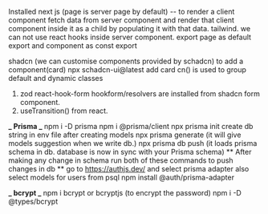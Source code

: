 Installed
next js (page is server page by default)
-- to render a client component fetch data from server component and render that client component inside it as a child by populating it with that data.
tailwind. we can not use react hooks inside server component.
export page as default export and component as const export

shadcn (we can customise components provided by schadcn)
to add a component(card) npx schadcn-ui@latest add card
cn() is used to group default and dynamic classes

1. zod react-hook-form hookform/resolvers are installed from shadcn form component.
2. useTransition() from react.

**_ Prisma _**
npm i -D prisma
npm i @prisma/client
npx prisma init
create db string in env file
after creating models
npx prisma generate (it will give models suggestion when we write db.)
npx prisma db push (it loads prisma schema in db. database is now in sync with your Prisma schema)
** After making any change in schema run both of these commands to push changes in db **
go to https://authjs.dev/ and select prisma adapter also select models for users from psql
npm install @auth/prisma-adapter

**_ bcrypt _**
npm i bcrypt or bcryptjs (to encrypt the password)
npm i -D @types/bcrypt
